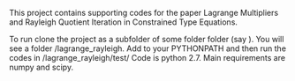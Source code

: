 This project contains supporting codes for the paper Lagrange Multipliers and Rayleigh Quotient Iteration in Constrained Type Equations.

To run clone the project as a subfolder of some folder folder (say <parent>). You will see a folder <parent>/lagrange_rayleigh. Add <parent> to your PYTHONPATH and then run the codes in <parent>/lagrange_rayleigh/test/
Code is python 2.7. Main requirements are numpy and scipy.
